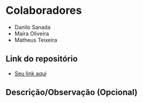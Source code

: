 # Colaboradores

- Danilo Sanada
- Maíra Oliveira
- Matheus Teixeira

## Link do repositório

- [Seu link aqui](https://github.com/mairaholi/aula-27)

## Descrição/Observação (Opcional)
